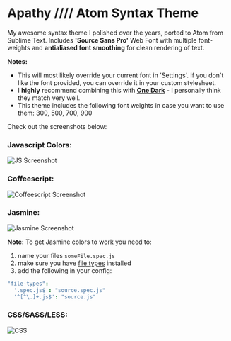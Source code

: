 # Apathy   ////  Atom Syntax Theme

My awesome syntax theme I polished over the years, ported to Atom from Sublime Text. Includes __'Source Sans Pro'__ Web Font with multiple font-weights and **antialiased font smoothing** for clean rendering of text.

**Notes:**
  - This will most likely override your current font in 'Settings'. If you don't like the font provided, you can override it in your custom stylesheet.  
  - I **highly** recommend combining this with **[One Dark](https://github.com/atom/one-dark-ui)** - I personally think they match very well.
  - This theme includes the following font weights in case you want to use them: 300, 500, 700, 900

Check out the screenshots below:


### Javascript Colors:
![JS Screenshot](https://s3.amazonaws.com/f.cl.ly/items/0Y1J0S2N0x2b340g3E1M/Screenshot%202015-04-24%2023.56.22.png)

### Coffeescript:
![Coffeescript Screenshot](https://www.dropbox.com/s/aetb30siyuw5uku/Screenshot%202015-04-25%2000.10.27.png?dl=1)


### Jasmine:
![Jasmine Screenshot](https://www.dropbox.com/s/lozoygw89thxyo8/Screenshot%202015-04-24%2023.55.47.png?dl=1)

**Note:** To get Jasmine colors to work you need to:
  1.  name your files `someFile.spec.js`
  2.  make sure you have [file types](https://atom.io/packages/file-types) installed
  3.  add the following in your config:

```coffee
"file-types":
  '.spec.js$': "source.spec.js"
  '^[^\.]+.js$': "source.js"
```

### CSS/SASS/LESS:
![CSS](https://www.dropbox.com/s/fmcx4nyvyrgg4n9/Screenshot%202015-04-24%2023.56.28.png?dl=1)
